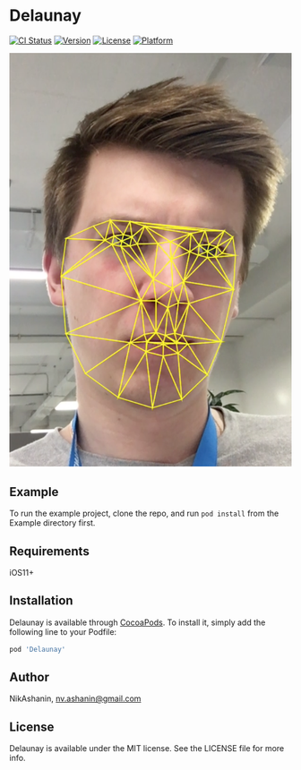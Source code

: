 # Delaunay

[![CI Status](http://img.shields.io/travis/NikAshanin/Delaunay.svg?style=flat)](https://travis-ci.org/NikAshanin/Delaunay)
[![Version](https://img.shields.io/cocoapods/v/Delaunay.svg?style=flat)](http://cocoapods.org/pods/Delaunay)
[![License](https://img.shields.io/cocoapods/l/Delaunay.svg?style=flat)](http://cocoapods.org/pods/Delaunay)
[![Platform](https://img.shields.io/cocoapods/p/Delaunay.svg?style=flat)](http://cocoapods.org/pods/Delaunay)


![example](/resources/facetriangleone.png)

## Example

To run the example project, clone the repo, and run `pod install` from the Example directory first.

## Requirements

iOS11+

## Installation

Delaunay is available through [CocoaPods](http://cocoapods.org). To install
it, simply add the following line to your Podfile:

```ruby
pod 'Delaunay'
```

## Author

NikAshanin, nv.ashanin@gmail.com

## License

Delaunay is available under the MIT license. See the LICENSE file for more info.

